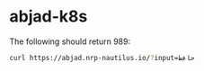 # abjad-k8s

The following should return 989:

```sh
curl https://abjad.nrp-nautilus.io/?input=حافظ
```
